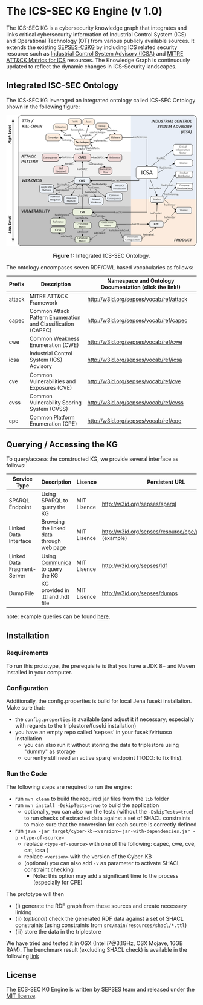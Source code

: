 # The ICS-SEC KG Engine (v 1.0)

The ICS-SEC KG is a cybersecurity knowledge graph that integrates and links critical cybersecurity information of Industrial Control System (ICS) and Operational Technology (OT) from various publicly available sources. It extends the existing <a href="https://github.com/sepses/cyber-kg-converter" target="_blank">SEPSES-CSKG</a> by including ICS related security resource such as <a href="https://www.icsadvisoryproject.com/" terget="_blank">Industrial Control System Advisory (ICSA)</a> and <a href="https://attack.mitre.org/matrices/ics" target="_blank">MITRE ATT&CK Matrics for ICS</a> resources. The Knowledge Graph is continuously updated to reflect the dynamic changes in ICS-Security landscapes.


## Integrated ISC-SEC Ontology
The ICS-SEC KG leveraged an integrated ontology called ICS-SEC Ontology shown in the following figure:

![ ](https://raw.githubusercontent.com/sepses/ics-sec-kg/master/ics-sec-ontology.png)<p align="center"> **Figure 1:** Integrated ICS-SEC Ontology.

The ontology encompases seven RDF/OWL based vocabularies as follows:

| Prefix | Description                               | Namespace and Ontology Documentation (click the link!)                                                                                   |
|--------|-------------------------------------------|----------------------------------------------------------------------------------------|
| attack | MITRE ATT&CK Framework                    | <a href="http://w3id.org/sepses/vocab/ref/attack" target="_blank">http://w3id.org/sepses/vocab/ref/attack</a> |
| capec  | Common Attack Pattern Enumeration and Classification (CAPEC) | <a href="http://w3id.org/sepses/vocab/ref/capec" target="_blank">http://w3id.org/sepses/vocab/ref/capec</a>     |
| cwe    | Common Weakness Enumeration (CWE)         | <a href="http://w3id.org/sepses/vocab/ref/cwe" target="_blank">http://w3id.org/sepses/vocab/ref/cwe</a>         |
| icsa   | Industrial Control System (ICS) Advisory  | <a href="http://w3id.org/sepses/vocab/ref/icsa" target="_blank">http://w3id.org/sepses/vocab/ref/icsa</a>     |
| cve    | Common Vulnerabilities and Exposures (CVE) | <a href="http://w3id.org/sepses/vocab/ref/cve" target="_blank">http://w3id.org/sepses/vocab/ref/cve</a>         |
| cvss   | Common Vulnerability Scoring System (CVSS)| <a href="http://w3id.org/sepses/vocab/ref/cvss" target="_blank">http://w3id.org/sepses/vocab/ref/cvss</a>       |
| cpe    | Common Platform Enumeration (CPE)         | <a href="http://w3id.org/sepses/vocab/ref/cpe" target="_blank">http://w3id.org/sepses/vocab/ref/cpe</a>         |

## Querying / Accessing the KG

To query/access the constructed KG, we provide several interface as follows: 

| Service Type | Description |  Lisence                               | Persistent URL                                                                                   |
|--------|--------------------|-----------------------|----------------------------------------------------------------------------------------|
| SPARQL Endpoint | Using SPARQL to query the KG   |  MIT Lisence                    | http://w3id.org/sepses/sparql |
| Linked Data Interface  | Browsing the linked data through web page | MIT Lisence | http://w3id.org/sepses/resource/cpe/product/triton (example)    |
| Linked Data Fragment-Server   |Using <a href="https://ldf-client.sepses.ifs.tuwien.ac.at">Communica</a> to query the KG | MIT Lisence         | http://w3id.org/sepses/ldf         |
| Dump File |KG provided in .ttl and .hdt file | MIT Lisence  | http://w3id.org/sepses/dumps   |

note: example queries can be found <a href="https://github.com/sepses/ics-sec-kg/blob/master/example-queries.txt">here</a>.
## Installation

### Requirements

To run this prototype, the prerequisite is that you have a JDK 8+ and Maven installed in your computer.

### Configuration
Additionally, the config.properties is build for local Jena fuseki installation. Make sure that: 
* the `config.properties` is available (and adjust it if necessary; especially with regards to the triplestore/fuseki installation)
* you have an empty repo called 'sepses' in your fuseki/virtuoso installation
    * you can also run it without storing the data to triplestore using "dummy" as storage
    * currently still need an active sparql endpoint (TODO: to fix this).


### Run the Code

The following steps are required to run the engine: 
* run `mvn clean` to build the required jar files from the `lib` folder
* run `mvn install -DskipTests=true` to build the application
    * optionally, you can also run the tests (without the `-DskipTests=true`) to run checks of extracted data against a set of SHACL constraints to make sure that the conversion for each source is correctly defined
* run `java -jar target/cyber-kb-<version>-jar-with-dependencies.jar -p <type-of-source>` 
    * replace `<type-of-source>` with one of the following: capec, cwe, cve, cat, icsa )
    * replace `<version>` with the version of the Cyber-KB
    * (optional) you can also add `-v` as parameter to activate SHACL constraint checking 
        * Note: this option may add a significant time to the process (especially for CPE)

The prototype will then 
* (i) generate the RDF graph from these sources and create necessary linking
* (ii) (*optional*) check the generated RDF data against a set of SHACL constraints (using constraints from `src/main/resources/shacl/*.ttl`)
* (iii) store the data in the triplestore

We have tried and tested it in OSX (Intel i7@3,1GHz, OSX Mojave, 16GB RAM). 
The benchmark result (excluding SHACL check) is available in the following [link](https://github.com/sepses/cyber-kg-converter/blob/master/doc/benchmark.png)

## License

The ECS-SEC KG Engine is written by SEPSES team and released under the [MIT license](http://opensource.org/licenses/MIT).



